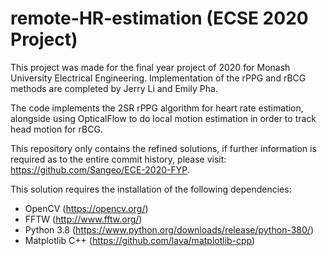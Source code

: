 # remote-HR-estimation (ECSE 2020 Project)
This project was made for the final year project of 2020 for Monash University Electrical Engineering. Implementation of the rPPG and rBCG methods are completed by Jerry Li and Emily Pha.

The code implements the 2SR rPPG algorithm for heart rate estimation, alongside using OpticalFlow to do local motion estimation in order to track head motion for rBCG. 

This repository only contains the refined solutions, if further information is required as to the entire commit history, please visit: https://github.com/Sangeo/ECE-2020-FYP.

This solution requires the installation of the following dependencies:
- OpenCV (https://opencv.org/)
- FFTW (http://www.fftw.org/)
- Python 3.8 (https://www.python.org/downloads/release/python-380/)
- Matplotlib C++ (https://github.com/lava/matplotlib-cpp)
